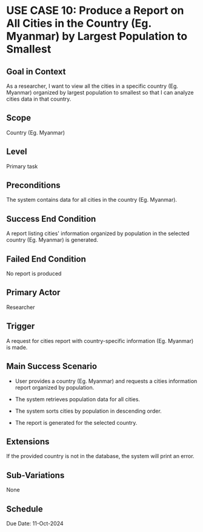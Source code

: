 # USE CASE 10: Produce a Report on All Cities in the Country (Eg. Myanmar) by Largest Population to Smallest

## Goal in Context

As a researcher, I want to view all the cities in a specific country (Eg. Myanmar) organized by largest population to smallest so that I can analyze cities data in that country.

## Scope

Country (Eg. Myanmar)

## Level

Primary task

## Preconditions

The system contains data for all cities in the country (Eg. Myanmar).

## Success End Condition

A report listing cities' information organized by population in the selected country (Eg. Myanmar) is generated.

## Failed End Condition

No report is produced

## Primary Actor

Researcher

## Trigger

A request for cities report with country-specific information (Eg. Myanmar) is made.

## Main Success Scenario

- User provides a country (Eg. Myanmar) and requests a cities information report organized by population.

- The system retrieves population data for all cities.

- The system sorts cities by population in descending order.

- The report is generated for the selected country.

## Extensions

If the provided country is not in the database, the system will print an error.

## Sub-Variations

None

## Schedule

Due Date: 11-Oct-2024
